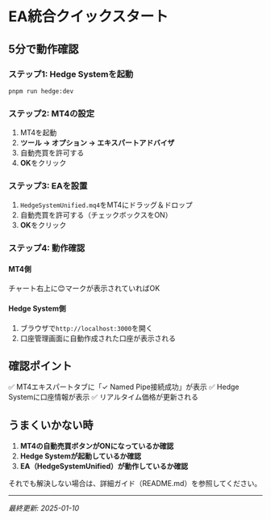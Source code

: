 # EA統合クイックスタート

## 5分で動作確認

### ステップ1: Hedge Systemを起動

```bash
pnpm run hedge:dev
```

### ステップ2: MT4の設定

1. MT4を起動
2. **ツール → オプション → エキスパートアドバイザ**
3. 自動売買を許可する
4. **OK**をクリック

### ステップ3: EAを設置

1. `HedgeSystemUnified.mq4`をMT4にドラッグ＆ドロップ
2. 自動売買を許可する（チェックボックスをON）
3. **OK**をクリック

### ステップ4: 動作確認

#### MT4側
チャート右上に😊マークが表示されていればOK

#### Hedge System側
1. ブラウザで`http://localhost:3000`を開く
2. 口座管理画面に自動作成された口座が表示される

## 確認ポイント

✅ MT4エキスパートタブに「✓ Named Pipe接続成功」が表示
✅ Hedge Systemに口座情報が表示
✅ リアルタイム価格が更新される

## うまくいかない時

1. **MT4の自動売買ボタンがONになっているか確認**
2. **Hedge Systemが起動しているか確認**
3. **EA（HedgeSystemUnified）が動作しているか確認**

それでも解決しない場合は、詳細ガイド（README.md）を参照してください。

---

*最終更新: 2025-01-10*